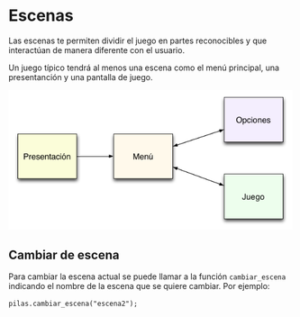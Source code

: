 # Escenas

Las escenas te permiten dividir el juego en partes reconocibles y que interactúan de manera diferente con el usuario.

Un juego típico tendrá al menos una escena como el menú principal, una presentanción y una pantalla de juego.

![](assets/escenas_juego.png)

## Cambiar de escena

Para cambiar la escena actual se puede llamar a la función `cambiar_escena`
indicando el nombre de la escena que se quiere cambiar. Por ejemplo:

```
pilas.cambiar_escena("escena2");
```
